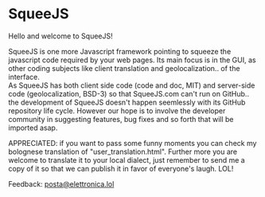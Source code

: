 # SqueeJS
Hello and welcome to SqueeJS!  
  
SqueeJS is one more Javascript framework pointing to squeeze the javascript code required by your web pages. Its main focus is in the GUI, as other coding subjects like client translation and geolocalization.. of the interface.<br>
As SqueeJS has both client side code (code and doc, MIT) and server-side code (geolocalization, BSD-3) so that SqueeJS.com can't run on GitHub.. the development of SqueeJS doesn't happen seemlessly with its GitHub repository life cycle. However our hope is to involve the developer community in suggesting features, bug fixes and so forth that will be imported asap.

APPRECIATED: if you want to pass some funny moments you can check my bolognese translation of "user_translation.html". Further more you are welcome to translate it to your local dialect, just remember to send me a copy of it so that we can publish it in favor of everyone's laugh. LOL!

Feedback: posta@elettronica.lol


